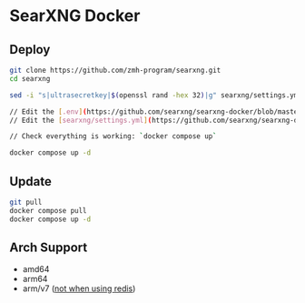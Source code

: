 # SearXNG Docker
## Deploy

```sh
git clone https://github.com/zmh-program/searxng.git
cd searxng

sed -i "s|ultrasecretkey|$(openssl rand -hex 32)|g" searxng/settings.yml // Generate the secret key

// Edit the [.env](https://github.com/searxng/searxng-docker/blob/master/.env) file to set the hostname and an email
// Edit the [searxng/settings.yml](https://github.com/searxng/searxng-docker/blob/master/searxng/settings.yml) file according to your need

// Check everything is working: `docker compose up`

docker compose up -d
```

## Update
```sh
git pull
docker compose pull
docker compose up -d
```

## Arch Support
- amd64
- arm64
- arm/v7 ([not when using redis](https://github.com/searxng/searxng-docker/issues/239))
